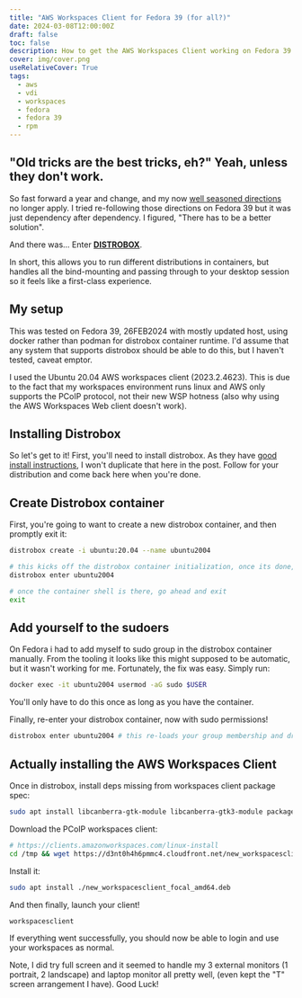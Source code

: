 ```yaml
---
title: "AWS Workspaces Client for Fedora 39 (for all?)"
date: 2024-03-08T12:00:00Z
draft: false
toc: false
description: How to get the AWS Workspaces Client working on Fedora 39 (or any non-ubuntu distro)
cover: img/cover.png
useRelativeCover: True
tags:
  - aws
  - vdi
  - workspaces
  - fedora
  - fedora 39
  - rpm
---
```


## "Old tricks are the best tricks, eh?"  Yeah, unless they don't work.
So fast forward a year and change, and my now [well seasoned directions](posts/awsworkspacesclientfedora36/) no longer apply.  I tried re-following those directions on Fedora 39 but it was just dependency after dependency.  I figured, "There has to be a better solution".

And there was... Enter  [**DISTROBOX**](https://gitlab.com/89luca89/distrobox).

In short, this allows you to run different distributions in containers, but handles all the bind-mounting and passing through to your desktop session so it feels like a first-class experience.

## My setup
This was tested on Fedora 39, 26FEB2024 with mostly updated host, using docker rather than podman for distrobox container runtime. I'd assume that any system that supports distrobox should be able to do this, but I haven't tested, caveat emptor.

I used the Ubuntu 20.04 AWS workspaces client (2023.2.4623). This is due to the fact that my workspaces environment runs linux and AWS only supports the PCoIP protocol, not their new WSP hotness (also why using the AWS Workspaces Web client doesn't work).


## Installing Distrobox
So let's get to it!  First, you'll need to install distrobox.  As they have [good install instructions](https://distrobox.it/#installation), I won't duplicate that here in the post.  Follow for your distribution and come back here when you're done.

## Create Distrobox container

First, you're going to want to create a new distrobox container, and then promptly exit it:

```bash
distrobox create -i ubuntu:20.04 --name ubuntu2004

# this kicks off the distrobox container initialization, once its done, it will drop you into a shell into your container
distrobox enter ubuntu2004

# once the container shell is there, go ahead and exit
exit

```

## Add yourself to the sudoers
On Fedora i had to add myself to sudo group in the distrobox container manually.  From the tooling it looks like this might supposed to be automatic, but it wasn't working for me.  Fortunately, the fix was easy.  Simply run:

```bash
docker exec -it ubuntu2004 usermod -aG sudo $USER
```
You'll only have to do this once as long as you have the container.

Finally, re-enter your distrobox container, now with sudo permissions!
```bash
distrobox enter ubuntu2004 # this re-loads your group membership and drops you in a shell again
```

## Actually installing the AWS Workspaces Client

Once in distrobox, install deps missing from workspaces client package spec:
```bash
sudo apt install libcanberra-gtk-module libcanberra-gtk3-module packagekit-gtk3-module -y
```

Download the PCoIP workspaces client:
```bash
# https://clients.amazonworkspaces.com/linux-install
cd /tmp && wget https://d3nt0h4h6pmmc4.cloudfront.net/new_workspacesclient_focal_amd64.deb
```

Install it:
```bash
sudo apt install ./new_workspacesclient_focal_amd64.deb
```

And then finally, launch your client!
```bash
workspacesclient
```

If everything went successfully, you should now be able to login and use your workspaces as normal.

Note, I did try full screen and it seemed to handle my 3 external monitors (1 portrait, 2 landscape) and laptop monitor all pretty well, (even kept the "T" screen arrangement I have).  Good Luck!